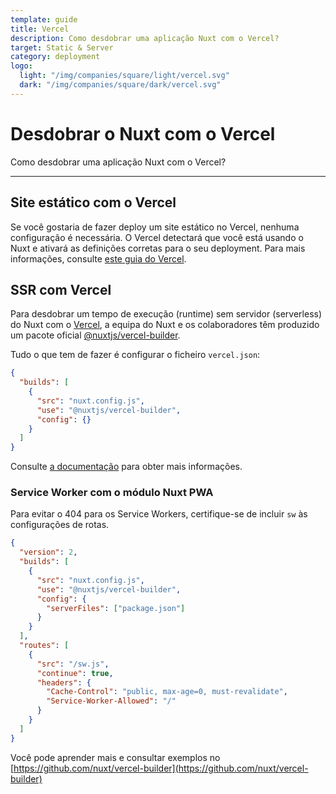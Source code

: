 ```yaml
---
template: guide
title: Vercel
description: Como desdobrar uma aplicação Nuxt com o Vercel?
target: Static & Server
category: deployment
logo:
  light: "/img/companies/square/light/vercel.svg"
  dark: "/img/companies/square/dark/vercel.svg"
---
```

# Desdobrar o Nuxt com o Vercel

Como desdobrar uma aplicação Nuxt com o Vercel?

---

## Site estático com o Vercel

Se você gostaria de fazer deploy um site estático no Vercel, nenhuma configuração é necessária. O Vercel detectará que você está usando o Nuxt e ativará as definições corretas para o seu deployment. Para mais informações, consulte [este guia do Vercel](https://vercel.com/guides/deploying-nuxtjs-with-vercel).

## SSR com Vercel

Para desdobrar um tempo de execução (runtime) sem servidor (serverless) do Nuxt com o [Vercel](https://vercel.com), a equipa do Nuxt e os colaboradores têm produzido um pacote oficial [@nuxtjs/vercel-builder](https://github.com/nuxt/vercel-builder).

Tudo o que tem de fazer é configurar o ficheiro `vercel.json`:

```json
{
  "builds": [
    {
      "src": "nuxt.config.js",
      "use": "@nuxtjs/vercel-builder",
      "config": {}
    }
  ]
}
```

Consulte [a documentação](https://github.com/nuxt/vercel-builder) para obter mais informações.

### Service Worker com o módulo Nuxt PWA

Para evitar o 404 para os Service Workers, certifique-se de incluir `sw` às configurações de rotas.

```json
{
  "version": 2,
  "builds": [
    {
      "src": "nuxt.config.js",
      "use": "@nuxtjs/vercel-builder",
      "config": {
        "serverFiles": ["package.json"]
      }
    }
  ],
  "routes": [
    {
      "src": "/sw.js",
      "continue": true,
      "headers": {
        "Cache-Control": "public, max-age=0, must-revalidate",
        "Service-Worker-Allowed": "/"
      }
    }
  ]
}
```

Você pode aprender mais e consultar exemplos no [https://github.com/nuxt/vercel-builder](https://github.com/nuxt/vercel-builder)
